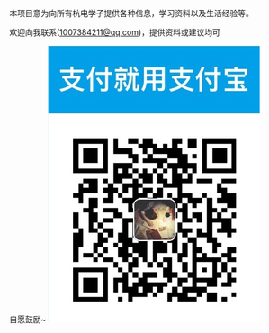 本项目意为向所有杭电学子提供各种信息，学习资料以及生活经验等。

欢迎向我联系(1007384211@qq.com)，提供资料或建议均可

自愿鼓励~
![enter image description here](https://raw.githubusercontent.com/FengGuanxi/GitHub-/master/%E6%94%AF%E4%BB%98%E5%AE%9D.jpg)
